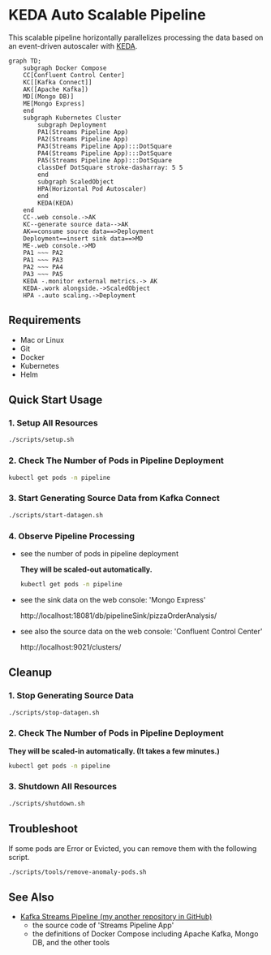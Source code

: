 # KEDA Auto Scalable Pipeline
This scalable pipeline horizontally parallelizes processing the data based on an event-driven autoscaler with [KEDA](https://keda.sh/).

```mermaid
graph TD;
    subgraph Docker Compose
    CC[Confluent Control Center]
    KC[[Kafka Connect]]
    AK([Apache Kafka])
    MD[(Mongo DB)]
    ME[Mongo Express]
    end
    subgraph Kubernetes Cluster
        subgraph Deployment
        PA1(Streams Pipeline App)
        PA2(Streams Pipeline App)
        PA3(Streams Pipeline App):::DotSquare
        PA4(Streams Pipeline App):::DotSquare
        PA5(Streams Pipeline App):::DotSquare
        classDef DotSquare stroke-dasharray: 5 5
        end
        subgraph ScaledObject
        HPA(Horizontal Pod Autoscaler)
        end
        KEDA(KEDA)
    end
    CC-.web console.->AK
    KC--generate source data-->AK
    AK==consume source data==>Deployment
    Deployment==insert sink data==>MD
    ME-.web console.->MD
    PA1 ~~~ PA2
    PA1 ~~~ PA3
    PA2 ~~~ PA4
    PA3 ~~~ PA5
    KEDA -.monitor external metrics.-> AK
    KEDA-.work alongside.->ScaledObject
    HPA -.auto scaling.->Deployment
```

## Requirements

- Mac or Linux
- Git
- Docker
- Kubernetes
- Helm

## Quick Start Usage

### 1. Setup All Resources

```bash
./scripts/setup.sh
```

### 2. Check The Number of Pods in Pipeline Deployment

```bash
kubectl get pods -n pipeline
```

### 3. Start Generating Source Data from Kafka Connect

```bash
./scripts/start-datagen.sh
```

### 4. Observe Pipeline Processing

- see the number of pods in pipeline deployment

    **They will be scaled-out automatically.**

    ```bash
    kubectl get pods -n pipeline
    ```

- see the sink data on the web console: 'Mongo Express'

    http://localhost:18081/db/pipelineSink/pizzaOrderAnalysis/

- see also the source data on the web console: 'Confluent Control Center'

    http://localhost:9021/clusters/

## Cleanup

### 1. Stop Generating Source Data

```bash
./scripts/stop-datagen.sh
```

### 2. Check The Number of Pods in Pipeline Deployment

**They will be scaled-in automatically. (It takes a few minutes.)**

```bash
kubectl get pods -n pipeline
```

### 3. Shutdown All Resources

```bash
./scripts/shutdown.sh
```

## Troubleshoot

If some pods are Error or Evicted, you can remove them with the following script.

```bash
./scripts/tools/remove-anomaly-pods.sh
```

## See Also

- [Kafka Streams Pipeline (my another repository in GitHub)](https://github.com/ogi-iii/kafka-streams-pipeline)
    - the source code of 'Streams Pipeline App'
    - the definitions of Docker Compose including Apache Kafka, Mongo DB, and the other tools
